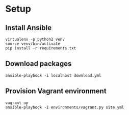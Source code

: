 # Setup

## Install Ansible

    virtualenv -p python2 venv
    source venv/bin/activate
    pip install -r requirements.txt

## Download packages

    ansible-playbook -i localhost download.yml

## Provision Vagrant environment

    vagrant up
    ansible-playbook -i environments/vagrant.py site.yml
